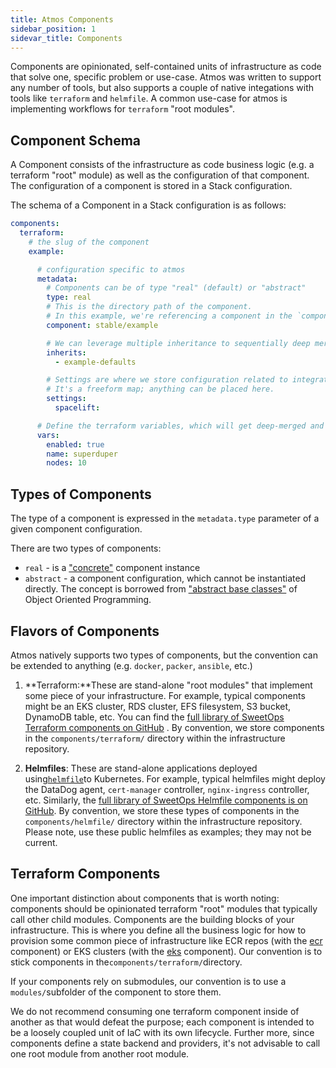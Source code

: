 ```yaml
---
title: Atmos Components
sidebar_position: 1
sidevar_title: Components
---
```


Components are opinionated, self-contained units of infrastructure as code that solve one, specific problem or use-case. Atmos was written to support
any number of tools, but also supports a couple of native integations with tools like `terraform` and `helmfile`. A common use-case for atmos is
implementing workflows for `terraform` "root modules".

## Component Schema

A Component consists of the infrastructure as code business logic (e.g. a terraform "root" module) as well as the configuration of that component. The
configuration of a component is stored in a Stack configuration.

The schema of a Component in a Stack configuration is as follows:

```yaml
components:
  terraform:
    # the slug of the component
    example:

      # configuration specific to atmos
      metadata:
        # Components can be of type "real" (default) or "abstract"
        type: real
        # This is the directory path of the component. 
        # In this example, we're referencing a component in the `componentns/terraform/stable/example` folder.
        component: stable/example

        # We can leverage multiple inheritance to sequentially deep merge multiple configurations
        inherits:
          - example-defaults

        # Settings are where we store configuration related to integrations.
        # It's a freeform map; anything can be placed here.
        settings:
          spacelift:

      # Define the terraform variables, which will get deep-merged and exported to a `.tfvars` file by atmos.
      vars:
        enabled: true
        name: superduper
        nodes: 10
```

## Types of Components

The type of a component is expressed in the `metadata.type` parameter of a given component configuration.

There are two types of components:

- `real` - is a ["concrete"](https://en.wikipedia.org/wiki/Concrete_class) component instance
- `abstract` - a component configuration, which cannot be instantiated directly. The concept is borrowed
  from ["abstract base classes"](https://en.wikipedia.org/wiki/Abstract_type) of Object Oriented Programming.

## Flavors of Components

Atmos natively supports two types of components, but the convention can be extended to anything (e.g. `docker`, `packer`, `ansible`, etc.)

1. **Terraform:**These are stand-alone "root modules" that implement some piece of your infrastructure. For example, typical components might be an
   EKS cluster, RDS cluster, EFS filesystem, S3 bucket, DynamoDB table, etc. You can find
   the [full library of SweetOps Terraform components on GitHub](https://github.com/cloudposse/terraform-aws-components "https://github.com/cloudposse/terraform-aws-components")
   . By convention, we store components in the `components/terraform/` directory within the infrastructure repository.

2. **Helmfiles**: These are stand-alone applications deployed using[`helmfile`](https://github.com/helmfile)to Kubernetes. For example, typical
   helmfiles might deploy the DataDog agent, `cert-manager` controller, `nginx-ingress` controller, etc. Similarly,
   the [full library of SweetOps Helmfile components is on GitHub](https://github.com/cloudposse/helmfiles "https://github.com/cloudposse/helmfiles").
   By convention, we store these types of components in the `components/helmfile/` directory within the infrastructure repository. Please note, use
   these public helmfiles as examples; they may not be current.

## Terraform Components

One important distinction about components that is worth noting: components should be opinionated terraform "root" modules that typically call other
child modules. Components are the building blocks of your infrastructure. This is where you define all the business logic for how to provision some
common piece of infrastructure like ECR repos (with the [ecr](https://github.com/cloudposse/terraform-aws-components/tree/master/modules/ecr)
component) or EKS clusters (with the [eks](https://github.com/cloudposse/terraform-aws-components/tree/master/modules/eks/cluster) component). Our
convention is to stick components in the`components/terraform/`directory.

If your components rely on submodules, our convention is to use a `modules/`subfolder of the component to store them.

We do not recommend consuming one terraform component inside of another as that would defeat the purpose; each component is intended to be a loosely
coupled unit of IaC with its own lifecycle. Further more, since components define a state backend and providers, it's not advisable to call one root
module from another root module.
